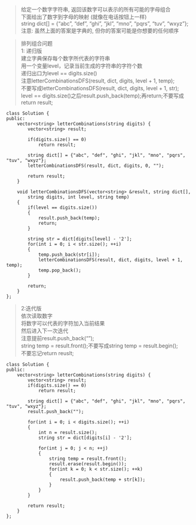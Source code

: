 >给定一个数字字符串, 返回该数字可以表示的所有可能的字母组合   
下面给出了数字到字母的映射 (就像在电话按钮上一样)   
string dict[] = {“abc”, “def”, “ghi”, “jkl”, “mno”, “pqrs”, “tuv”, “wxyz”};   
注意: 虽然上面的答案是字典的, 但你的答案可能是你想要的任何顺序

>排列组合问题   
1: 递归版   
建立字典保存每个数字所代表的字符串   
用一个变量level，记录当前生成的字符串的字符个数   
递归出口为level == digits.size()   
注意letterCombinationsDFS(result, dict, digits, level + 1, temp);   
不要写成letterCombinationsDFS(result, dict, digits, level + 1, str);   
level == digits.size()之后result.push_back(temp);再return;不要写成return result;

```
class Solution {
public:
    vector<string> letterCombinations(string digits) {
        vector<string> result;

        if(digits.size() == 0)
            return result;

        string dict[] = {"abc", "def", "ghi", "jkl", "mno", "pqrs", "tuv", "wxyz"};
        letterCombinationsDFS(result, dict, digits, 0, "");

        return result;
    }

    void letterCombinationsDFS(vector<string> &result, string dict[],
        string digits, int level, string temp)
    {
        if(level == digits.size())
        {
            result.push_back(temp);
            return;
        }

        string str = dict[digits[level] - '2'];
        for(int i = 0; i < str.size(); ++i)
        {
            temp.push_back(str[i]);
            letterCombinationsDFS(result, dict, digits, level + 1, temp);
            temp.pop_back();
        }

        return;
    }
};  
```

>2:迭代版   
依次读取数字   
将数字可以代表的字符加入当前结果   
然后进入下一次迭代   
注意提前result.push_back(“”);   
string temp = result.front();不要写成string temp = result.begin();   
不要忘记return reuslt;
```
class Solution {
public:
    vector<string> letterCombinations(string digits) {
        vector<string> result;
        if(digits.size() == 0)
            return result;

        string dict[] = {"abc", "def", "ghi", "jkl", "mno", "pqrs", "tuv", "wxyz"};
        result.push_back("");

        for(int i = 0; i < digits.size(); ++i)
        {
            int n = result.size();
            string str = dict[digits[i] - '2'];

            for(int j = 0; j < n; ++j)
            {
                string temp = result.front();
                result.erase(result.begin());
                for(int k = 0; k < str.size(); ++k)
                {
                    result.push_back(temp + str[k]);
                }
            }
        }

        return result;
    }
};
```
